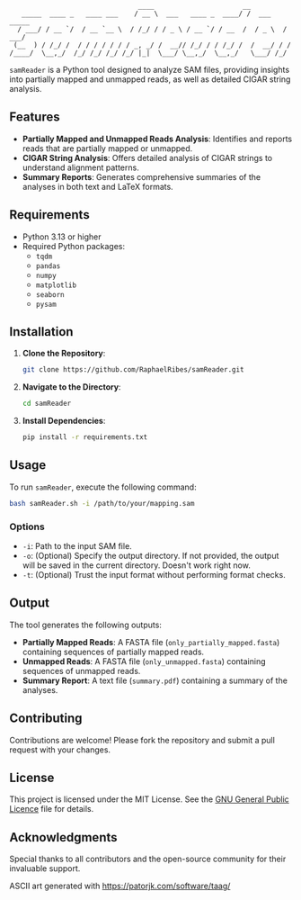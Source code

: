 
                                    ____                      __              
       _____  ____ _   ____ ___    / __ \  ___   ____ _  ____/ /  ___    _____
      / ___/ / __ `/  / __ `__ \  / /_/ / / _ \ / __ `/ / __  /  / _ \  / ___/
     (__  ) / /_/ /  / / / / / / / _, _/ /  __// /_/ / / /_/ /  /  __/ / /    
    /____/  \__,_/  /_/ /_/ /_/ /_/ |_|  \___/ \__,_/  \__,_/   \___/ /_/     
`samReader` is a Python tool designed to analyze SAM files, providing insights into partially mapped and unmapped reads, as well as detailed CIGAR string analysis.

## Features

- **Partially Mapped and Unmapped Reads Analysis**: Identifies and reports reads that are partially mapped or unmapped.
- **CIGAR String Analysis**: Offers detailed analysis of CIGAR strings to understand alignment patterns.
- **Summary Reports**: Generates comprehensive summaries of the analyses in both text and LaTeX formats.

## Requirements

- Python 3.13 or higher
- Required Python packages:
  - `tqdm`
  - `pandas`
  - `numpy`
  - `matplotlib`
  - `seaborn`
  - `pysam`

## Installation

1. **Clone the Repository**:

   ```bash
   git clone https://github.com/RaphaelRibes/samReader.git
   ```

2. **Navigate to the Directory**:

   ```bash
   cd samReader
   ```

3. **Install Dependencies**:

   ```bash
   pip install -r requirements.txt
   ```

## Usage

To run `samReader`, execute the following command:

```bash
bash samReader.sh -i /path/to/your/mapping.sam
```

### Options

- `-i`: Path to the input SAM file.
- `-o`: (Optional) Specify the output directory. If not provided, the output will be saved in the current directory. Doesn't work right now.
- `-t`: (Optional) Trust the input format without performing format checks.

## Output

The tool generates the following outputs:

- **Partially Mapped Reads**: A FASTA file (`only_partially_mapped.fasta`) containing sequences of partially mapped reads.
- **Unmapped Reads**: A FASTA file (`only_unmapped.fasta`) containing sequences of unmapped reads.
- **Summary Report**: A text file (`summary.pdf`) containing a summary of the analyses.

## Contributing

Contributions are welcome! Please fork the repository and submit a pull request with your changes.

## License

This project is licensed under the MIT License. See the [GNU General Public Licence](https://www.gnu.org/licenses/) file for details.

## Acknowledgments

Special thanks to all contributors and the open-source community for their invaluable support.

ASCII art generated with https://patorjk.com/software/taag/
